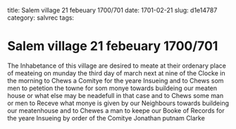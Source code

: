 title: Salem village 21 febeuary 1700/701
date: 1701-02-21
slug: d1e14787
category: salvrec
tags: 


<div markdown class="doc" id="d1e14787">


# Salem village 21 febeuary 1700/701

The Inhabetance of this village are desired to meate at their ordenary place of meateing on munday the third day of march next at nine of the Clocke in the morning to Chews a Comitye for the yeare Insueing and to Chews som men to petetion the towne for som monye towards buildeing our meaten house or what else may be neadefull in that case and to Chews some man or men to Receve what monye is given by our Neighbours towards buildeing our meatenhouse and to Chewes a man to keepe our Booke of Records for the yeare Insueing by order of the Comitye Jonathan putnam Clarke
</div>